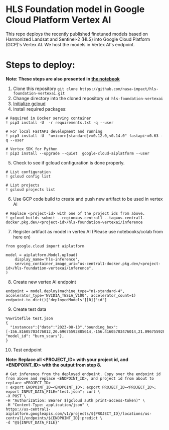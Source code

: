<!---- Provide an overview of what is being achieved in this repo ----> 
# HLS Foundation model in Google Cloud Platform Vertex AI

This repo deploys the recently published finetuned models based on Harmonized Landsat and Sentinel-2 (HLS) into Google Cloud Platform (GCP)'s Vertex AI. We host the models in Vertex AI's endpoint.

# Steps to deploy:

**Note: These steps are also presented in [the notebook](code/notebooks/deploy_foundation_model.ipynb)**

1. Clone this repository `git clone https://github.com/nasa-impact/hls-foundation-vertexai.git`
2. Change directory into the cloned repository `cd hls-foundation-vertexai`
3. [Initialize gcloud](https://cloud.google.com/sdk/docs/initializing)
4. Install required packages:
```
# Required in Docker serving container
! pip3 install -U  -r requirements.txt -q --user

# For local FastAPI development and running
! pip3 install -U  "uvicorn[standard]>=0.12.0,<0.14.0" fastapi~=0.63 -q --user

# Vertex SDK for Python
! pip3 install --upgrade --quiet  google-cloud-aiplatform --user
```
5. Check to see if gcloud configuration is done properly.
```
# List configuration
! gcloud config list

# List projects
! gcloud projects list
```
6. Use GCP code build to create and push new artifact to be used in vertex AI
```
# Replace <project-id> with one of the project ids from above.
! gcloud builds submit --region=us-central1 --tag=us-central1-docker.pkg.dev/<project-id>/hls-foundation-vertexai/inference
```
7. Register artifact as model in vertex AI (Please use notebooks/colab from here on)
```
from google.cloud import aiplatform

model = aiplatform.Model.upload(
    display_name='hls-inference',
    serving_container_image_uri="us-central1-docker.pkg.dev/<project-id>/hls-foundation-vertexai/inference",
)
```
8. Create new vertex AI endpoint
```
endpoint = model.deploy(machine_type="n1-standard-4", accelerator_type='NVIDIA_TESLA_V100', accelerator_count=1)
endpoint.to_dict()['deployedModels'][0]['id']
```
9. Create test data
```
%%writefile test.json
{
  "instances":{"date":"2023-08-13","bounding_box":[-156.81605703476012,20.69675592885614,-156.41605703476014,21.096755928856137], "model_id": "burn_scars"},
}

```
10. Test endpoint

**Note: Replace all <PROJECT_ID> with your project id, and <ENDPOINT_ID> with the output from step 8.**

```
# Get inference from the deployed endpoint. Copy over the endpoint id from above and replace <ENDPOINT_ID>, and project id from about to replace <PROJECT_ID>
! export ENDPOINT_ID=<ENDPOINT_ID>; export PROJECT_ID=<PROJECT_ID>; export INPUT_DATA_FILE="test.json"; curl \
-X POST \
-H "Authorization: Bearer $(gcloud auth print-access-token)" \
-H "Content-Type: application/json" \
https://us-central1-aiplatform.googleapis.com/v1/projects/${PROJECT_ID}/locations/us-central1/endpoints/${ENDPOINT_ID}:predict \
-d "@${INPUT_DATA_FILE}"
```
